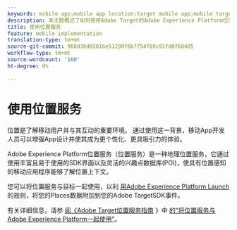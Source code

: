 ```yaml
---
keywords: mobile app;mobile app location;target mobile app;mobile target locations;location service;adobe experience cloud location service;pois;points of interest;sdk;location
description: 本主题概述了如何使用Adobe Target的Adobe Experience Platform位置服务。
title: 使用位置服务
feature: mobile implementation
translation-type: tm+mt
source-git-commit: 968d36d65016e51290f6bf754f69c91fd8f68405
workflow-type: tm+mt
source-wordcount: '160'
ht-degree: 0%

---
```



# 使用位置服务

位置是了解移动用户并与其互动的重要环境。 通过使用这一背景，移动App开发人员可以增强App设计并使其成为更个性化、更具吸引力的体验。

Adobe Experience Platform位置服务（位置服务）是一种地理位置服务，它通过使用丰富且易于使用的SDK界面以及灵活的兴趣点数据库(POI)，使具有位置感知的移动应用程序能够了解位置上下文。

您可以将位置服务与目标一起使用，以利 [用Adobe Experience Platform Launch](https://experienceleague.adobe.com/docs/launch/using/overview.html) 的规则，将您的Places数据附加到您的Adobe TargetSDK事件。

有关详细信息，请参 [阅《Adobe Target位置服务指南](https://experienceleague.adobe.com/docs/places/using/use-places-with-other-solutions/places-target/places-target.html) 》中 [的“将位置服务与Adobe Experience Platform一起使用”](https://experienceleague.adobe.com/docs/places/using/home.html)。
